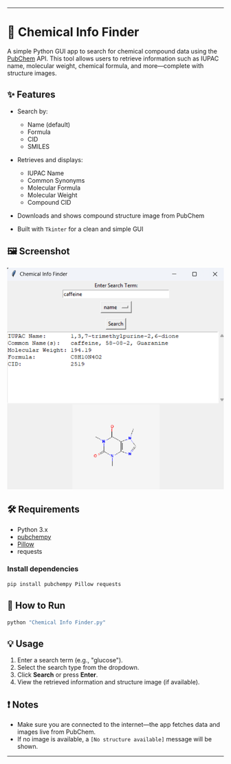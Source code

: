 
---

# 🧪 Chemical Info Finder

A simple Python GUI app to search for chemical compound data using the [PubChem](https://pubchem.ncbi.nlm.nih.gov/) API. This tool allows users to retrieve information such as IUPAC name, molecular weight, chemical formula, and more—complete with structure images.

## ✨ Features

* Search by:

  * Name (default)
  * Formula
  * CID
  * SMILES
* Retrieves and displays:

  * IUPAC Name
  * Common Synonyms
  * Molecular Formula
  * Molecular Weight
  * Compound CID
* Downloads and shows compound structure image from PubChem
* Built with `Tkinter` for a clean and simple GUI

## 🖼️ Screenshot

![Image Alt](https://github.com/tajulislamsaidul/-Chemical-Info/blob/24bb44e808222b91097868f0d5f3ba53d2356da4/DEMO.png)

## 🛠️ Requirements

* Python 3.x
* [pubchempy](https://pypi.org/project/PubChemPy/)
* [Pillow](https://pypi.org/project/Pillow/)
* requests

### Install dependencies

```bash
pip install pubchempy Pillow requests
```

## 🚀 How to Run

```bash
python "Chemical Info Finder.py"
```

## 💡 Usage

1. Enter a search term (e.g., "glucose").
2. Select the search type from the dropdown.
3. Click **Search** or press **Enter**.
4. View the retrieved information and structure image (if available).

## ❗ Notes

* Make sure you are connected to the internet—the app fetches data and images live from PubChem.
* If no image is available, a `[No structure available]` message will be shown.

  
---
